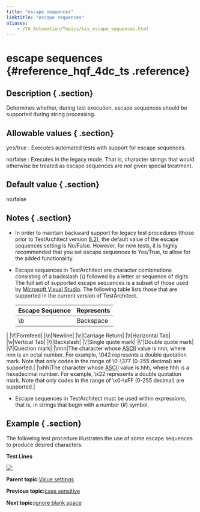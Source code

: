 ```yaml
--- 
title: "escape sequences"
linktitle: "escape sequences"
aliases: 
    - /TA_Automation/Topics/bis_escape_sequences.html
---
```

# escape sequences {#reference_hqf_4dc_ts .reference}

## Description { .section}

Determines whether, during test execution, escape sequences should be supported during string processing.

## Allowable values { .section}

yes/true
:   Executes automated tests with support for escape sequences.

no/false
:   Executes in the legacy mode. That is, character strings that would otherwise be treated as escape sequences are *not* given special treatment.

## Default value { .section}

no/false

## Notes { .section}

-   In order to maintain backward support for legacy test procedures \(those prior to TestArchitect version [8.2](../../TA_ReleaseNotes/DITA_source/Whats_New_8.2.html)\), the default value of the escape sequences setting is No/False. However, for new tests, it is highly recommended that you set escape sequences to Yes/True, to allow for the added functionality.
-   Escape sequences in TestArchitect are character combinations consisting of a backslash \(\\\) followed by a letter or sequence of digits. The full set of supported escape sequences is a subset of those used by [Microsoft Visual Studio](https://msdn.microsoft.com/en-us/library/h21280bw.aspx). The following table lists those that are supported in the current version of TestArchitect.

    |Escape Sequence|Represents|
    |---------------|----------|
    |\\b|Backspace

|
    |\\f|Formfeed|
    |\\n|Newline|
    |\\r|Carriage Return|
    |\\t|Horizontal Tab|
    |\\v|Vertical Tab|
    |\\\\|Backslash|
    |\\'|Single quote mark|
    |\\"|Double quote mark|
    |\\?|Question mark|
    |\\nnn|The character whose [ASCII](http://www.asciitable.com/) value is nnn, where nnn is an octal number. For example, \\042 represents a double quotation mark. Note that only codes in the range of \\0-\\377 \(0-255 decimal\) are supported.|
    |\\xhh|The character whose [ASCII](http://www.asciitable.com/) value is hhh, where hhh is a hexadecimal number. For example, \\x22 represents a double quotation mark. Note that only codes in the range of \\x0-\\xFF \(0-255 decimal\) are supported.|

-   Escape sequences in TestArchitect must be used within expressions, that is, in strings that begin with a number \(\#\) symbol.

## Example { .section}

The following test procedure illustrates the use of some escape sequences to produce desired characters.

**Test Lines**

![](../Images/bis_escape_sequences_pgm.png)

**Parent topic:**[Value settings](../../TA_Automation/Topics/bis_value.html)

**Previous topic:**[case sensitive](../../TA_Automation/Topics/bis_case_sensitive.html)

**Next topic:**[ignore blank space](../../TA_Automation/Topics/bis_ignore_blank_space.html)

